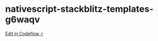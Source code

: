 # nativescript-stackblitz-templates-g6waqv

[Edit in Codeflow ⚡️](https://stackblitz.com/~/github.com/synbyte/nativescript-stackblitz-templates-g6waqv)